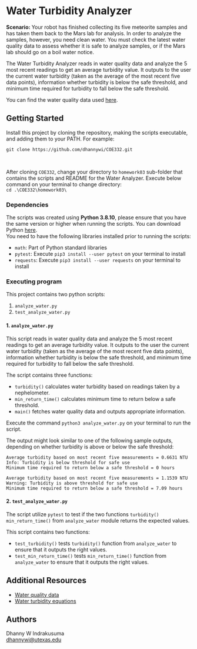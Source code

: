 # Water Turbidity Analyzer

<b>Scenario:</b> Your robot has finished collecting its five meteorite samples and has taken them back to the Mars lab for analysis. In order to analyze the samples, however, you need clean water. You must check the latest water quality data to assess whether it is safe to analyze samples, or if the Mars lab should go on a boil water notice.

The Water Turbidity Analyzer reads in water quality data and analyze the 5 most recent readings to get an average turbidity value. It outputs to the user the current water turbidity (taken as the average of the most recent five data points), information whether turbidity is below the safe threshold, and minimum time required for turbidity to fall below the safe threshold.

You can find the water quality data used <a href="https://raw.githubusercontent.com/wjallen/turbidity/main/turbidity_data.json">here</a>.

## Getting Started

Install this project by cloning the repository, making the scripts executable, and adding them to your PATH. For example: <br>

`git clone https://github.com/dhannywi/COE332.git`

<br>

After cloning `COE332`, change your directory to `homework03` sub-folder that contains the scripts and README for the Water Analyzer. Execute below command on your terminal to change directory: <br>
`cd .\COE332\homework03\`


### Dependencies

The scripts was created using <b>Python 3.8.10</b>, please ensure that you have the same version or higher when running the scripts. 
You can download Python <a href= "https://www.python.org/">here</a>.<br> 
You need to have the following libraries installed prior to running the scripts:
* `math`: Part of Python standard libraries
* `pytest`: Execute `pip3 install --user pytest` on your terminal to install
* `requests`: Execute `pip3 install --user requests` on your terminal to install

### Executing program

This project contains two python scripts:

1.  `analyze_water.py`
2.  `test_analyze_water.py`

#### 1. `analyze_water.py`
This script reads in water quality data and analyze the 5 most recent readings to get an average turbidity value. It outputs to the user the current water turbidity (taken as the average of the most recent five data points), information whether turbidity is below the safe threshold, and minimum time required for turbidity to fall below the safe threshold.

The script contains three functions:
* `turbidity()` calculates water turbidity based on readings taken by a nephelometer.
* `min_return_time()` calculates minimum time to return below a safe threshold.
* `main()` fetches water quality data and outputs appropriate information.

Execute the command `python3 analyze_water.py` on your terminal to run the script.
<p>The output might look similar to one of the following sample outputs, depending on whether turbidity is above or below the safe threshold:</p>

```
Average turbidity based on most recent five measurements = 0.6631 NTU
Info: Turbidity is below threshold for safe use
Minimum time required to return below a safe threshold = 0 hours
```

```
Average turbidity based on most recent five measurements = 1.1539 NTU
Warning: Turbidity is above threshold for safe use
Minimum time required to return below a safe threshold = 7.09 hours
```

#### 2. `test_analyze_water.py`
The script utilize `pytest` to test if the two functions `turbidity()` `min_return_time()` from `analyze_water` module returns the expected values.

This script contains two functions:
* `test_turbidity()` tests `turbidity()` function from `analyze_water` to ensure that it outputs the right values.
* `test_min_return_time()` tests `min_return_time()` function from `analyze_water` to ensure that it outputs the right values.

## Additional Resources

* <a href='https://raw.githubusercontent.com/wjallen/turbidity/main/turbidity_data.json'>Water quality data</a>
* <a href='https://www.fondriest.com/environmental-measurements/measurements/measuring-water-quality/turbidity-sensors-meters-and-methods/'>Water turbidity equations</a>

## Authors
Dhanny W Indrakusuma<br>
dhannywi@utexas.edu
